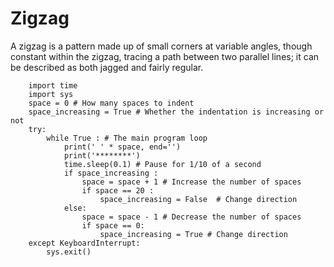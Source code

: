 # Zigzag
A zigzag is a pattern made up of small corners at variable angles, though constant within the zigzag, tracing a path between two parallel lines; it can be described as both jagged and fairly regular. 

        import time
        import sys
        space = 0 # How many spaces to indent
        space_increasing = True # Whether the indentation is increasing or not
        try:
            while True : # The main program loop
                print(' ' * space, end='')
                print('********')
                time.sleep(0.1) # Pause for 1/10 of a second
                if space_increasing :
                    space = space + 1 # Increase the number of spaces
                    if space == 20 :
                        space_increasing = False  # Change direction
                else:
                    space = space - 1 # Decrease the number of spaces
                    if space == 0:
                        space_increasing = True # Change direction
        except KeyboardInterrupt:
            sys.exit()
